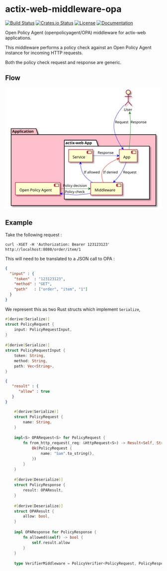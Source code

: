 # actix-web-middleware-opa

[![Build Status](https://travis-ci.org/michiel/actix-web-middleware-opa.svg?branch=master)](https://travis-ci.org/michiel/actix-web-middleware-opa)
[![Crates.io Status](http://meritbadge.herokuapp.com/actix-web-middleware-opa)](https://crates.io/crates/actix-web-middleware-opa)
[![License](https://img.shields.io/badge/license-MIT-blue.svg)](https://raw.githubusercontent.com/michiel/actix-web-middleware-opa/master/LICENSE)
[![Documentation](https://docs.rs/actix-web-middleware-opa/badge.svg)](https://docs.rs/actix-web-middleware-opa)

Open Policy Agent (openpolicyagent/OPA) middleware for actix-web applications.

This middleware performs a policy check against an Open Policy Agent instance for incoming HTTP requests.

Both the policy check request and response are generic.

## Flow

![Components](/resource/opa-middleware-components.svg?sanitize=true)

## Example

Take the following request :

    curl -XGET -H 'Authorization: Bearer 123123123' http://localhost:8080/order/item/1

This will need to be translated to a JSON call to OPA :

```json
{
  "input" : {
    "token"  : "123123123",
    "method" : "GET",
    "path"   : ["order", "item", "1"]
  }
}
```

We represent this as two Rust structs which implement `Serialize`,

```rust
#[derive(Serialize)]
struct PolicyRequest {
    input: PolicyRequestInput,
}

#[derive(Serialize)]
struct PolicyRequestInput {
    token: String,
    method: String,
    path: Vec<String>,
}
```



```json
{
   "result" : {
      "allow" : true
   }
}
```


```rust
    #[derive(Serialize)]
    struct PolicyRequest {
        name: String,
    }

    impl<S> OPARequest<S> for PolicyRequest {
        fn from_http_request(_req: &HttpRequest<S>) -> Result<Self, String> {
            Ok(PolicyRequest {
                name: "Sam".to_string(),
            })
        }
    }

    #[derive(Deserialize)]
    struct PolicyResponse {
        result: OPAResult,
    }

    #[derive(Deserialize)]
    struct OPAResult {
        allow: bool,
    }

    impl OPAResponse for PolicyResponse {
        fn allowed(&self) -> bool {
            self.result.allow
        }
    }

    type VerifierMiddleware = PolicyVerifier<PolicyRequest, PolicyResponse>;
```

